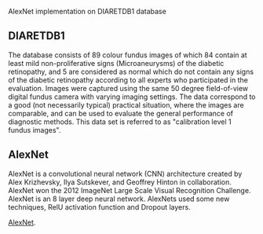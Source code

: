 AlexNet implementation on DIARETDB1 database


## DIARETDB1

The database consists of 89 colour fundus images of which 84 contain at least mild non-proliferative signs (Microaneurysms) of the diabetic retinopathy, and 5 are considered as normal which do not contain any signs of the diabetic retinopathy according to all experts who participated in the evaluation. Images were captured using the same 50 degree field-of-view digital fundus camera with varying imaging settings. The data correspond to a good (not necessarily typical) practical situation, where the images are comparable, and can be used to evaluate the general performance of diagnostic methods. This data set is referred to as "calibration level 1 fundus images".


## AlexNet

AlexNet is a convolutional neural network (CNN) architecture created by Alex Krizhevsky, Ilya Sutskever, and Geoffrey Hinton in collaboration. AlexNet won the 2012 ImageNet Large Scale Visual Recognition Challenge. AlexNet is an 8 layer deep neural network. AlexNets used some new techniques, RelU activation function and Dropout layers.


 [AlexNet](https://blog.devgenius.io/alexnet-the-net-that-surpassed-cnns-5d551ba1b901).

